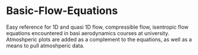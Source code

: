 # Basic-Flow-Equations

Easy reference for 1D and quasi 1D flow, compressible flow, isentropic flow equations encountered in basi aerodynamics courses at university. Atmoshperic plots are added as a complement to the equations, as well as a means to pull atmoshperic data.
